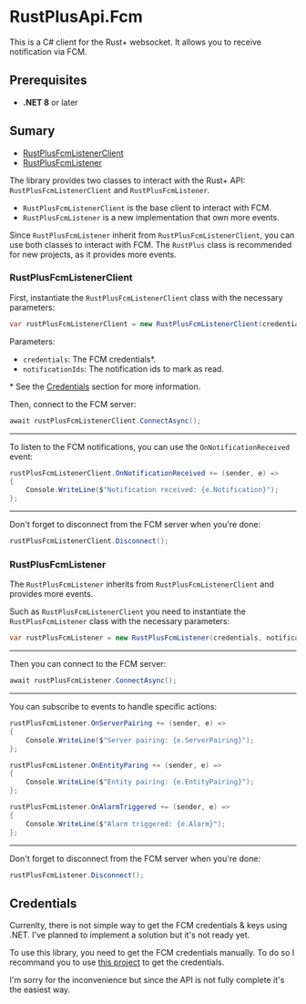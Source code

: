 # RustPlusApi.Fcm

This is a C# client for the Rust+ websocket. It allows you to receive notification via FCM.

## Prerequisites

- **.NET 8** or later

## Sumary 

- [RustPlusFcmListenerClient](#RustPlusFcmListenerClient)
- [RustPlusFcmListener](#RustPlusFcmListener)

The library provides two classes to interact with the Rust+ API: `RustPlusFcmListenerClient` and `RustPlusFcmListener`.

- `RustPlusFcmListenerClient` is the base client to interact with FCM.
- `RustPlusFcmListener` is a new implementation that own more events.

Since `RustPlusFcmListener` inherit from `RustPlusFcmListenerClient`, you can use both classes to interact with FCM. The `RustPlus` class is recommended for new projects, as it provides more events.

### RustPlusFcmListenerClient

First, instantiate the `RustPlusFcmListenerClient` class with the necessary parameters:

```csharp
var rustPlusFcmListenerClient = new RustPlusFcmListenerClient(credentials, notificationIds);
```

Parameters:

- `credentials`: The FCM credentials\*.
- `notificationIds`: The notification ids to mark as read.

\* See the [Credentials](#Credentials) section for more information.

Then, connect to the FCM server:

```csharp
await rustPlusFcmListenerClient.ConnectAsync();
```

---

To listen to the FCM notifications, you can use the `OnNotificationReceived` event:

```csharp
rustPlusFcmListenerClient.OnNotificationReceived += (sender, e) =>
{
    Console.WriteLine($"Notification received: {e.Notification}");
};
```

---

Don't forget to disconnect from the FCM server when you're done:

```csharp
rustPlusFcmListenerClient.Disconnect();
```

### RustPlusFcmListener

The `RustPlusFcmListener` inherits from `RustPlusFcmListenerClient` and provides more events.

Such as `RustPlusFcmListenerClient` you need to instantiate the `RustPlusFcmListener` class with the necessary parameters:

```csharp
var rustPlusFcmListener = new RustPlusFcmListener(credentials, notificationIds);
```

---

Then you can connect to the FCM server:

```csharp
await rustPlusFcmListener.ConnectAsync();
```

---

You can subscribe to events to handle specific actions:

```csharp
rustPlusFcmListener.OnServerPairing += (sender, e) =>
{
    Console.WriteLine($"Server pairing: {e.ServerPairing}");
};

rustPlusFcmListener.OnEntityParing += (sender, e) =>
{
    Console.WriteLine($"Entity pairing: {e.EntityPairing}");
};

rustPlusFcmListener.OnAlarmTriggered += (sender, e) =>
{
    Console.WriteLine($"Alarm triggered: {e.Alarm}");
};
```

---

Don't forget to disconnect from the FCM server when you're done:

```csharp
rustPlusFcmListener.Disconnect();
```

## Credentials

Currenlty, there is not simple way to get the FCM credentials & keys using .NET.
I've planned to implement a solution but it's not ready yet.

To use this library, you need to get the FCM credentials manually.
To do so I recommand you to use [this project](https://github.com/liamcottle/rustplus.js) to get the credentials.

I'm sorry for the inconvenience but since the API is not fully complete it's the easiest way.